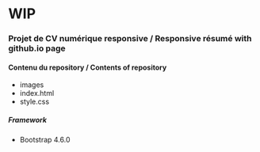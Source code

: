 # WIP
### Projet de CV numérique responsive / Responsive résumé with github.io page
#### Contenu du repository / Contents of repository
* images
* index.html
* style.css
##### Framework
* Bootstrap 4.6.0

